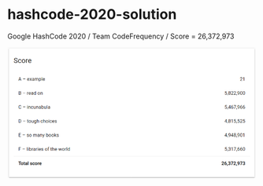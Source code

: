 # hashcode-2020-solution
Google HashCode 2020 / Team CodeFrequency / Score = 26,372,973 

![Score](score.png)